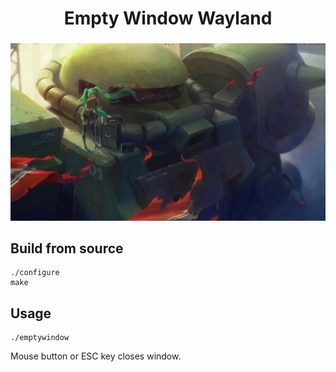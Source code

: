 <div align="center">
    <h1>Empty Window Wayland</h1>
    <h3></h3>
</div>

<div aling="center">
  <img src="./example.webp" />
</div>

Build from source
-----------------

    ./configure
    make

Usage
-----

    ./emptywindow
  
Mouse button or ESC key closes window.
